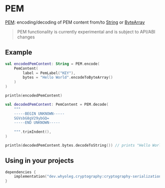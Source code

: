 # PEM

[PEM][PEM]: encoding/decoding of PEM content from/to [String][String] or [ByteArray][ByteArray]

> PEM functionality is currently experimental and is subject to API/ABI changes

## Example

```kotlin
val encodedPemContent: String = PEM.encode(
    PemContent(
        label = PemLabel("KEY"),
        bytes = "Hello World".encodeToByteArray()
    )
)

println(encodedPemContent)

val decodedPemContent: PemContent = PEM.decode(
    """
    -----BEGIN UNKNOWN-----
    SGVsbG8gV29ybGQ=
    -----END UNKNOWN-----
    
    """.trimIndent(),
)

println(decodedPemContent.bytes.decodeToString()) // prints "Hello World"
```

## Using in your projects

```kotlin
dependencies {
    implementation("dev.whyoleg.cryptography:cryptography-serialization-pem:0.5.0")
}
```

[PEM]: ../api/cryptography-serialization-pem/dev.whyoleg.cryptography.serialization.pem/-pem-document/index.html

[String]: https://kotlinlang.org/api/latest/jvm/stdlib/kotlin/-string/

[ByteArray]: https://kotlinlang.org/api/latest/jvm/stdlib/kotlin/-byte-array/
